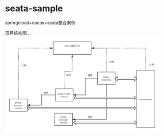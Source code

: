 # seata-sample
springcloud+nacos+seata整合案例

项目结构图：
![项目结构](https://github.com/aliyuncluo/seata-sample/blob/master/seata-sample.png)
